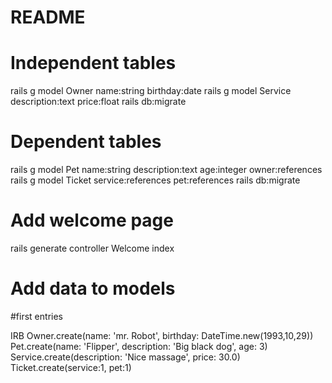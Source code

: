 # README

# Independent tables

rails g model Owner name:string birthday:date
rails g model Service description:text price:float
rails db:migrate

# Dependent tables

rails g model Pet name:string description:text age:integer owner:references
rails g model Ticket service:references pet:references
rails db:migrate

# Add welcome page

rails generate controller Welcome index

# Add data to models

#first entries

IRB
Owner.create(name: 'mr. Robot', birthday: DateTime.new(1993,10,29))
Pet.create(name: 'Flipper', description: 'Big black dog', age: 3)
Service.create(description: 'Nice massage', price: 30.0)
Ticket.create(service:1, pet:1)
